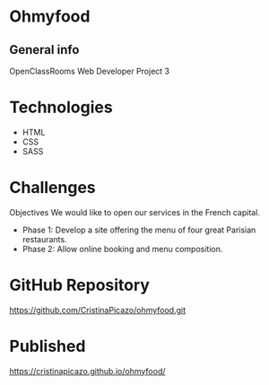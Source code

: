 # Ohmyfood

## General info
OpenClassRooms Web Developer Project 3

# Technologies
  * HTML
  * CSS
  * SASS

# Challenges
Objectives
We would like to open our services in the French capital.
  * Phase 1: Develop a site offering the menu of four great Parisian restaurants.
  * Phase 2: Allow online booking and menu composition.

# GitHub Repository
https://github.com/CristinaPicazo/ohmyfood.git

# Published
 https://cristinapicazo.github.io/ohmyfood/
